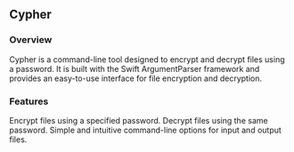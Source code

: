## Cypher

### Overview
Cypher is a command-line tool designed to encrypt and decrypt files using a password. It is built with the Swift ArgumentParser framework and provides an easy-to-use interface for file encryption and decryption.

### Features
Encrypt files using a specified password.
Decrypt files using the same password.
Simple and intuitive command-line options for input and output files.
